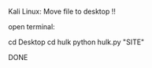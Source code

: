 Kali Linux:
Move file to desktop !!

open terminal:


cd Desktop
cd hulk
python hulk.py "SITE"



DONE

